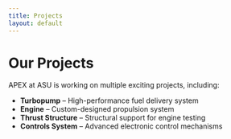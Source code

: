 ```yaml
---
title: Projects
layout: default
---
```

# Our Projects
APEX at ASU is working on multiple exciting projects, including:
- **Turbopump** – High-performance fuel delivery system
- **Engine** – Custom-designed propulsion system
- **Thrust Structure** – Structural support for engine testing
- **Controls System** – Advanced electronic control mechanisms
